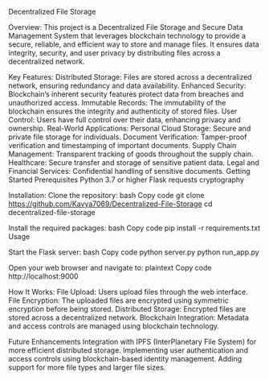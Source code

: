 Decentralized File Storage

Overview:
  This project is a Decentralized File Storage and Secure Data Management System that leverages blockchain technology to provide a secure, reliable, and efficient way to store and manage files. It ensures data integrity, security, and user privacy by distributing files across a decentralized network.

Key Features:
  Distributed Storage: Files are stored across a decentralized network, ensuring redundancy and data availability.
  Enhanced Security: Blockchain’s inherent security features protect data from breaches and unauthorized access.
  Immutable Records: The immutability of the blockchain ensures the integrity and authenticity of stored files.
  User Control: Users have full control over their data, enhancing privacy and ownership.
Real-World Applications:
  Personal Cloud Storage: Secure and private file storage for individuals.
  Document Verification: Tamper-proof verification and timestamping of important documents.
  Supply Chain Management: Transparent tracking of goods throughout the supply chain.
  Healthcare: Secure transfer and storage of sensitive patient data.
  Legal and Financial Services: Confidential handling of sensitive documents.
Getting Started
Prerequisites
Python 3.7 or higher
Flask
requests
cryptography

Installation:
Clone the repository:
bash
Copy code
git clone https://github.com/Kavya7069/Decentralized-File-Storage
cd decentralized-file-storage

Install the required packages:
bash
Copy code
pip install -r requirements.txt
Usage

Start the Flask server:
bash
Copy code
python server.py
python run_app.py

Open your web browser and navigate to:
plaintext
Copy code
http://localhost:9000

How It Works:
File Upload: Users upload files through the web interface.
File Encryption: The uploaded files are encrypted using symmetric encryption before being stored.
Distributed Storage: Encrypted files are stored across a decentralized network.
Blockchain Integration: Metadata and access controls are managed using blockchain technology.

Future Enhancements
Integration with IPFS (InterPlanetary File System) for more efficient distributed storage.
Implementing user authentication and access controls using blockchain-based identity management.
Adding support for more file types and larger file sizes.
